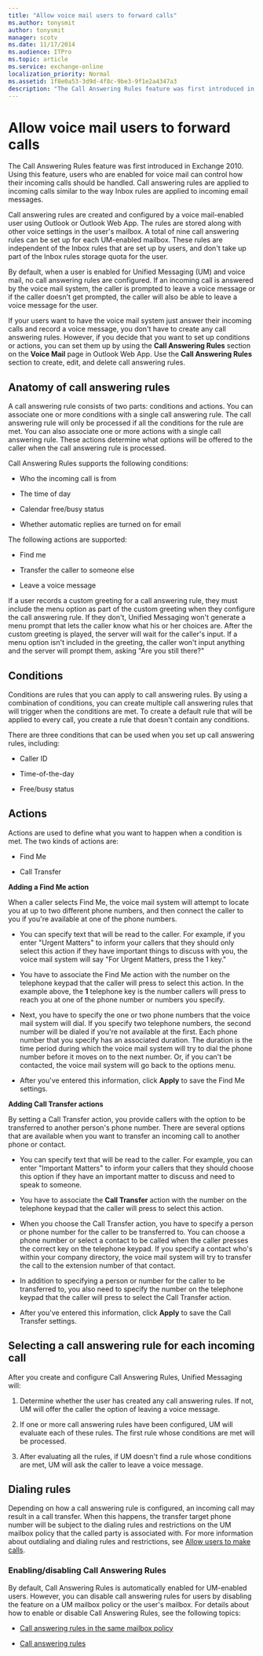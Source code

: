 ```yaml
---
title: "Allow voice mail users to forward calls"
ms.author: tonysmit
author: tonysmit
manager: scotv
ms.date: 11/17/2014
ms.audience: ITPro
ms.topic: article
ms.service: exchange-online
localization_priority: Normal
ms.assetid: 1f8e0a53-3d9d-4f8c-9be3-9f1e2a4347a3
description: "The Call Answering Rules feature was first introduced in Exchange 2010. Using this feature, users who are enabled for voice mail can control how their incoming calls should be handled. Call answering rules are applied to incoming calls similar to the way Inbox rules are applied to incoming email messages."
---
```


# Allow voice mail users to forward calls

The Call Answering Rules feature was first introduced in Exchange 2010. Using this feature, users who are enabled for voice mail can control how their incoming calls should be handled. Call answering rules are applied to incoming calls similar to the way Inbox rules are applied to incoming email messages. 
  
Call answering rules are created and configured by a voice mail-enabled user using Outlook or Outlook Web App. The rules are stored along with other voice settings in the user's mailbox. A total of nine call answering rules can be set up for each UM-enabled mailbox. These rules are independent of the Inbox rules that are set up by users, and don't take up part of the Inbox rules storage quota for the user.
  
By default, when a user is enabled for Unified Messaging (UM) and voice mail, no call answering rules are configured. If an incoming call is answered by the voice mail system, the caller is prompted to leave a voice message or if the caller doesn't get prompted, the caller will also be able to leave a voice message for the user.
  
If your users want to have the voice mail system just answer their incoming calls and record a voice message, you don't have to create any call answering rules. However, if you decide that you want to set up conditions or actions, you can set them up by using the **Call Answering Rules** section on the **Voice Mail** page in Outlook Web App. Use the **Call Answering Rules** section to create, edit, and delete call answering rules. 
  
## Anatomy of call answering rules

A call answering rule consists of two parts: conditions and actions. You can associate one or more conditions with a single call answering rule. The call answering rule will only be processed if all the conditions for the rule are met. You can also associate one or more actions with a single call answering rule. These actions determine what options will be offered to the caller when the call answering rule is processed. 
  
Call Answering Rules supports the following conditions:
  
- Who the incoming call is from
    
- The time of day
    
- Calendar free/busy status
    
- Whether automatic replies are turned on for email
    
The following actions are supported:
  
- Find me
    
- Transfer the caller to someone else
    
- Leave a voice message
    
If a user records a custom greeting for a call answering rule, they must include the menu option as part of the custom greeting when they configure the call answering rule. If they don't, Unified Messaging won't generate a menu prompt that lets the caller know what his or her choices are. After the custom greeting is played, the server will wait for the caller's input. If a menu option isn't included in the greeting, the caller won't input anything and the server will prompt them, asking "Are you still there?"
  
## Conditions

Conditions are rules that you can apply to call answering rules. By using a combination of conditions, you can create multiple call answering rules that will trigger when the conditions are met. To create a default rule that will be applied to every call, you create a rule that doesn't contain any conditions.
  
There are three conditions that can be used when you set up call answering rules, including:
  
- Caller ID
    
- Time-of-the-day
    
- Free/busy status
    
## Actions

Actions are used to define what you want to happen when a condition is met. The two kinds of actions are:
  
- Find Me
    
- Call Transfer
    
 **Adding a Find Me action**
  
When a caller selects Find Me, the voice mail system will attempt to locate you at up to two different phone numbers, and then connect the caller to you if you're available at one of the phone numbers.
  
- You can specify text that will be read to the caller. For example, if you enter "Urgent Matters" to inform your callers that they should only select this action if they have important things to discuss with you, the voice mail system will say "For Urgent Matters, press the 1 key."
    
- You have to associate the Find Me action with the number on the telephone keypad that the caller will press to select this action. In the example above, the **1** telephone key is the number callers will press to reach you at one of the phone number or numbers you specify. 
    
- Next, you have to specify the one or two phone numbers that the voice mail system will dial. If you specify two telephone numbers, the second number will be dialed if you're not available at the first. Each phone number that you specify has an associated duration. The duration is the time period during which the voice mail system will try to dial the phone number before it moves on to the next number. Or, if you can't be contacted, the voice mail system will go back to the options menu.
    
- After you've entered this information, click **Apply** to save the Find Me settings. 
    
 **Adding Call Transfer actions**
  
By setting a Call Transfer action, you provide callers with the option to be transferred to another person's phone number. There are several options that are available when you want to transfer an incoming call to another phone or contact.
  
- You can specify text that will be read to the caller. For example, you can enter "Important Matters" to inform your callers that they should choose this option if they have an important matter to discuss and need to speak to someone.
    
- You have to associate the **Call Transfer** action with the number on the telephone keypad that the caller will press to select this action. 
    
- When you choose the Call Transfer action, you have to specify a person or phone number for the caller to be transferred to. You can choose a phone number or select a contact to be called when the caller presses the correct key on the telephone keypad. If you specify a contact who's within your company directory, the voice mail system will try to transfer the call to the extension number of that contact. 
    
- In addition to specifying a person or number for the caller to be transferred to, you also need to specify the number on the telephone keypad that the caller will press to select the Call Transfer action.
    
- After you've entered this information, click **Apply** to save the Call Transfer settings. 
    
## Selecting a call answering rule for each incoming call

After you create and configure Call Answering Rules, Unified Messaging will:
  
1. Determine whether the user has created any call answering rules. If not, UM will offer the caller the option of leaving a voice message.
    
2. If one or more call answering rules have been configured, UM will evaluate each of these rules. The first rule whose conditions are met will be processed.
    
3. After evaluating all the rules, if UM doesn't find a rule whose conditions are met, UM will ask the caller to leave a voice message.
    
## Dialing rules

Depending on how a call answering rule is configured, an incoming call may result in a call transfer. When this happens, the transfer target phone number will be subject to the dialing rules and restrictions on the UM mailbox policy that the called party is associated with. For more information about outdialing and dialing rules and restrictions, see [Allow users to make calls](allow-users-to-make-calls.md). 
  
### Enabling/disabling Call Answering Rules

By default, Call Answering Rules is automatically enabled for UM-enabled users. However, you can disable call answering rules for users by disabling the feature on a UM mailbox policy or the user's mailbox. For details about how to enable or disable Call Answering Rules, see the following topics:
  
- [Call answering rules in the same mailbox policy](call-answering-rules-in-the-same-mailbox-policy.md)
    
- [Call answering rules](call-answering-rules.md)
    

